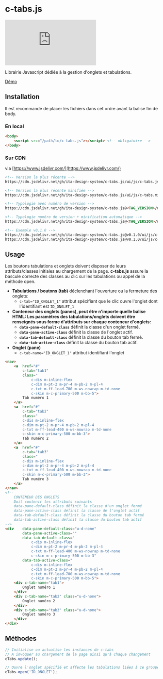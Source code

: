 # c-tabs.js

[![GitHub release (latest by date)](https://img.shields.io/github/v/release/ita-design-system/c-tabs.js?style=for-the-badge)](https://github.com/ita-design-system/c-tabs.js/releases)

Librairie Javascript dédiée à la gestion d'onglets et tabulations.

[Démo](https://ita-design-system.github.io/c-tabs.js/)

## Installation

Il est recommandé de placer les fichiers dans cet ordre avant la balise fin de body.

### En local

```html
<body>
    <script src="/path/to/c-tabs.js"></script> <!-- obligatoire -->
</body>
```

### Sur CDN

via [https://www.jsdelivr.com/](https://www.jsdelivr.com/)

```html
<!-- Version la plus récente -->
https://cdn.jsdelivr.net/gh/ita-design-system/c-tabs.js/ui/js/c-tabs.js

<!-- Version la plus récente minifiée -->
https://cdn.jsdelivr.net/gh/ita-design-system/c-tabs.js/ui/js/c-tabs.min.js

<!-- Typologie avec numéro de version -->
https://cdn.jsdelivr.net/gh/ita-design-system/c-tabs.js@<TAG_VERSION>/ui/js/c-tabs.js

<!-- Typologie numéro de version + minification automatique -->
https://cdn.jsdelivr.net/gh/ita-design-system/c-tabs.js@<TAG_VERSION>/ui/js/c-tabs.min.js

<!-- Exemple v0.1.0 -->
https://cdn.jsdelivr.net/gh/ita-design-system/c-tabs.js@v0.1.0/ui/js/c-tabs.js
https://cdn.jsdelivr.net/gh/ita-design-system/c-tabs.js@v0.1.0/ui/js/c-tabs.min.js
```

## Usage

Les boutons tabulations et onglets doivent disposer de leurs attributs/classes initiales au chargement de la page. **c-tabs.js** assure la bascule correcte des classes au clic sur les tabulations ou appel de la méthode open.

* **Tabulations / boutons (tab)** déclenchant l'ouverture ou la fermeture des onglets:
    * `c-tab="ID_ONGLET_1"` attribut spécifiant que le clic ouvre l'onglet dont l'identifiant est `ID_ONGLET_1`
* **Conteneur des onglets (panes), peut être n'importe quelle balise HTML: Les paramètres des tabulations/onglets doivent être renseignés sous forme d'attributs sur chaque conteneur d'onglets:**
    * **`data-pane-default-class`** définit la classe d'un onglet fermé.
    * **`data-pane-active-class`** définit la classe de l'onglet actif.
    * **`data-tab-default-class`** définit la classe du bouton tab fermé.
    * **`data-tab-active-class`** définit la classe du bouton tab actif.
* **Onglet (pane)**
    * `c-tab-name="ID_ONGLET_1"` attribut identifiant l'onglet


```html
<nav>
    <a  href="#" 
        c-tab="tab1" 
        class="
            c-dis m-inline-flex
            c-dim m-pt-2 m-pr-4 m-pb-2 m-pl-4
            c-txt m-ff-lead-700 m-ws-nowrap m-td-none
            c-skin m-c-primary-500 m-bb-5">
        Tab numéro 1
    </a>
    <a  href="#" 
        c-tab="tab2" 
        class="
        c-dis m-inline-flex
        c-dim m-pt-2 m-pr-4 m-pb-2 m-pl-4
        c-txt m-ff-lead-400 m-ws-nowrap m-td-none
        c-skin m-c-primary-500 m-bb-3">
        Tab numéro 2
    </a>
    <a  href="#" 
        c-tab="tab3" 
        class="
        c-dis m-inline-flex
        c-dim m-pt-2 m-pr-4 m-pb-2 m-pl-4
        c-txt m-ff-lead-400 m-ws-nowrap m-td-none
        c-skin m-c-primary-500 m-bb-3">
        Tab numéro 3
    </a>
</nav>
<!-- 
    CONTENEUR DES ONGLETS
    Doit contenir les attributs suivants
    data-pane-default-class définit la classe d'un onglet fermé
    data-pane-active-class définit la classe de l'onglet actif
    data-tab-default-class définit la classe du bouton tab fermé
    data-tab-active-class définit la classe du bouton tab actif
-->
<div    data-pane-default-class="u-d-none"
        data-pane-active-class=""
        data-tab-default-class="
            c-dis m-inline-flex
            c-dim m-pt-2 m-pr-4 m-pb-2 m-pl-4
            c-txt m-ff-lead-400 m-ws-nowrap m-td-none
            c-skin m-c-primary-500 m-bb-3"
        data-tab-active-class="
            c-dis m-inline-flex
            c-dim m-pt-2 m-pr-4 m-pb-2 m-pl-4
            c-txt m-ff-lead-700 m-ws-nowrap m-td-none
            c-skin m-c-primary-500 m-bb-5">
    <div c-tab-name="tab1">
        Onglet numéro 1
    </div>
    <div c-tab-name="tab2" class="u-d-none">
        Onglet numéro 2
    </div>
    <div c-tab-name="tab3" class="u-d-none">
        Onglet numéro 3
    </div>
</div>
```

## Méthodes

```javascript
// Initialise ou actualise les instances de c-tabs
// A invoquer au chargement de la page ainsi qu'à chaque changement
cTabs.update();

// Ouvre l'onglet spécifié et affecte les tabulations liées à ce groupe d'onglets
cTabs.open('ID_ONGLET');
```
